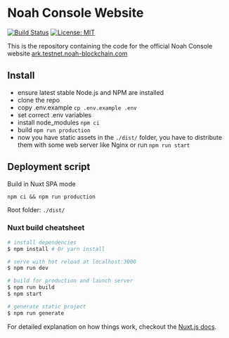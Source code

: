 # Noah Console Website

[![Build Status](https://img.shields.io/travis//noah-blockchain/web-console.svg?style=flat-square)](https://travis-ci.org//noah-blockchain/web-console)
[![License: MIT](https://img.shields.io/badge/License-MIT-yellow.svg)](https://github.com//noah-blockchain/web-console/blob/master/LICENSE)

This is the repository containing the code for the official Noah Console website [ark.testnet.noah-blockchain.com](https://ark.testnet.noah-blockchain.com)

## Install

- ensure latest stable Node.js and NPM are installed
- clone the repo
- copy .env.example `cp .env.example .env`
- set correct .env variables
- install node_modules `npm ci`
- build `npm run production`
- now you have static assets in the `./dist/` folder, you have to distribute them with some web server like Nginx or run `npm run start`


## Deployment script

Build in Nuxt SPA mode
```
npm ci && npm run production
```
Root folder: `./dist/`


### Nuxt build cheatsheet

``` bash
# install dependencies
$ npm install # Or yarn install

# serve with hot reload at localhost:3000
$ npm run dev

# build for production and launch server
$ npm run build
$ npm start

# generate static project
$ npm run generate
```

For detailed explanation on how things work, checkout the [Nuxt.js docs](https://github.com/nuxt/nuxt.js).
